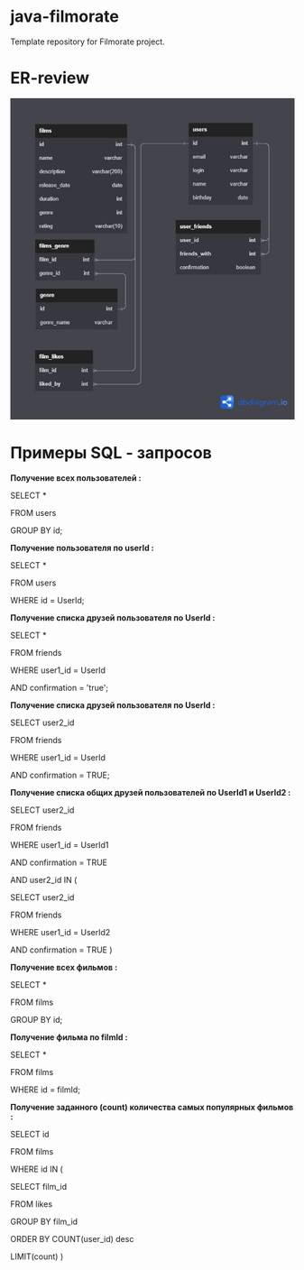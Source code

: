 # java-filmorate
Template repository for Filmorate project.

# ER-review

![This is an image](https://github.com/YakovMorkovkin/java-filmorate/blob/main/Filmorate.png)

# Примеры SQL - запросов

**Получение всех пользователей :**

SELECT *
       
FROM users 

GROUP BY id;

**Получение пользователя по userId :**

SELECT *
       
FROM users 

WHERE id = UserId;

**Получение списка друзей пользователя по UserId :**

SELECT *
       
FROM friends

WHERE user1_id = UserId

AND confirmation = 'true';

**Получение списка друзей пользователя по UserId :**

SELECT user2_id
       
FROM friends

WHERE user1_id = UserId

AND confirmation = TRUE;

**Получение списка общих друзей пользователей по UserId1 и UserId2 :**

SELECT user2_id
       
FROM friends

WHERE user1_id = UserId1

AND confirmation = TRUE

AND user2_id IN (

SELECT user2_id
       
FROM friends

WHERE user1_id = UserId2

AND confirmation = TRUE
)

**Получение всех фильмов :**

SELECT *
       
FROM films 

GROUP BY id;

**Получение фильма по filmId :**

SELECT *
       
FROM films

WHERE id = filmId;

**Получение заданного (count) количества самых популярных фильмов :**

SELECT id
       
FROM films

WHERE id IN (

SELECT film_id

FROM likes

GROUP BY film_id

ORDER BY COUNT(user_id) desc

LIMIT(count)
)


